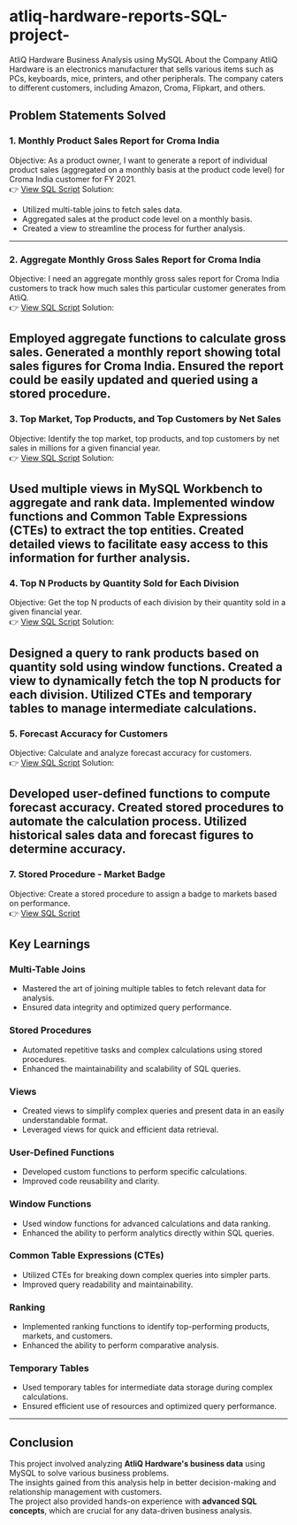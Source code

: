 # atliq-hardware-reports-SQL-project-
AtliQ Hardware Business Analysis using MySQL
About the Company
AtliQ Hardware is an electronics manufacturer that sells various items such as PCs, keyboards, mice, printers, and other peripherals. The company caters to different customers, including Amazon, Croma, Flipkart, and others.

## Problem Statements Solved

### 1. Monthly Product Sales Report for Croma India  
Objective: As a product owner, I want to generate a report of individual product sales (aggregated on a monthly basis at the product code level) for Croma India customer for FY 2021.  
👉 [View SQL Script](SQL_SCRIPTS/Croma_India_SalesReport_FY2021.sql)
Solution:

- Utilized multi-table joins to fetch sales data.
- Aggregated sales at the product code level on a monthly basis.
- Created a view to streamline the process for further analysis.
---

### 2. Aggregate Monthly Gross Sales Report for Croma India  
Objective: I need an aggregate monthly gross sales report for Croma India customers to track how much sales this particular customer generates from AtliQ.  
👉 [View SQL Script](SQL_SCRIPTS/Croma_Monthly_Total_Sales.sql)
Solution:

Employed aggregate functions to calculate gross sales.
Generated a monthly report showing total sales figures for Croma India.
Ensured the report could be easily updated and queried using a stored procedure.
---

### 3. Top Market, Top Products, and Top Customers by Net Sales  
Objective: Identify the top market, top products, and top customers by net sales in millions for a given financial year.  
👉 [View SQL Script](SQL_SCRIPTS/Net_Sales_By_Market_Product_Customer.sql)
Solution:

Used multiple views in MySQL Workbench to aggregate and rank data.
Implemented window functions and Common Table Expressions (CTEs) to extract the top entities.
Created detailed views to facilitate easy access to this information for further analysis.
---

### 4. Top N Products by Quantity Sold for Each Division  
Objective: Get the top N products of each division by their quantity sold in a given financial year.  
👉 [View SQL Script](SQL_SCRIPTS/Top_Products_Sold_Per_Division_By_Qty_Fy.sql)
Solution:

Designed a query to rank products based on quantity sold using window functions.
Created a view to dynamically fetch the top N products for each division.
Utilized CTEs and temporary tables to manage intermediate calculations.
---

### 5. Forecast Accuracy for Customers  
Objective: Calculate and analyze forecast accuracy for customers.  
👉 [View SQL Script](SQL_SCRIPTS/Forecast_Accuracy_For_Customers.sql)
Solution:

Developed user-defined functions to compute forecast accuracy.
Created stored procedures to automate the calculation process.
Utilized historical sales data and forecast figures to determine accuracy.
---

### 7. Stored Procedure - Market Badge  
Objective: Create a stored procedure to assign a badge to markets based on performance.  
👉 [View SQL Script](SQL_SCRIPTS/Stored_Procedures_Get_Market_Badge.sql)

## Key Learnings

### Multi-Table Joins
- Mastered the art of joining multiple tables to fetch relevant data for analysis.  
- Ensured data integrity and optimized query performance.  

### Stored Procedures
- Automated repetitive tasks and complex calculations using stored procedures.  
- Enhanced the maintainability and scalability of SQL queries.  

### Views
- Created views to simplify complex queries and present data in an easily understandable format.  
- Leveraged views for quick and efficient data retrieval.  

### User-Defined Functions
- Developed custom functions to perform specific calculations.  
- Improved code reusability and clarity.  

### Window Functions
- Used window functions for advanced calculations and data ranking.  
- Enhanced the ability to perform analytics directly within SQL queries.  

### Common Table Expressions (CTEs)
- Utilized CTEs for breaking down complex queries into simpler parts.  
- Improved query readability and maintainability.  

### Ranking
- Implemented ranking functions to identify top-performing products, markets, and customers.  
- Enhanced the ability to perform comparative analysis.  

### Temporary Tables
- Used temporary tables for intermediate data storage during complex calculations.  
- Ensured efficient use of resources and optimized query performance.  

---

## Conclusion
This project involved analyzing **AtliQ Hardware's business data** using MySQL to solve various business problems.  
The insights gained from this analysis help in better decision-making and relationship management with customers.  
The project also provided hands-on experience with **advanced SQL concepts**, which are crucial for any data-driven business analysis.

